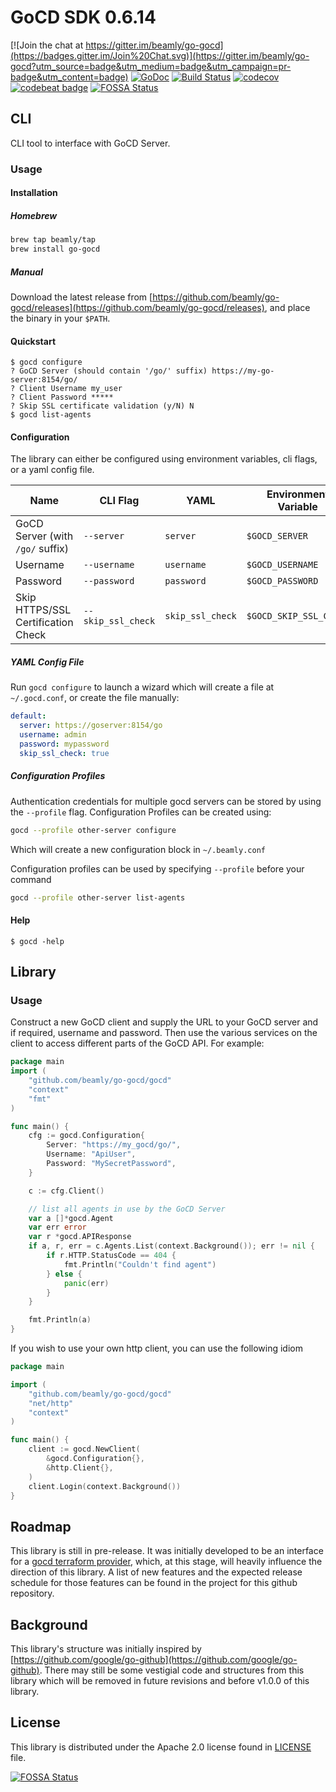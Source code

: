 # GoCD SDK 0.6.14

[![Join the chat at https://gitter.im/beamly/go-gocd](https://badges.gitter.im/Join%20Chat.svg)](https://gitter.im/beamly/go-gocd?utm_source=badge&utm_medium=badge&utm_campaign=pr-badge&utm_content=badge)
[![GoDoc](https://godoc.org/github.com/beamly/go-gocd/gocd?status.svg)](https://godoc.org/github.com/beamly/go-gocd/gocd)
[![Build Status](https://travis-ci.org/beamly/go-gocd.svg?branch=master)](https://travis-ci.org/beamly/go-gocd)
[![codecov](https://codecov.io/gh/beamly/go-gocd/branch/master/graph/badge.svg)](https://codecov.io/gh/beamly/go-gocd)
[![codebeat badge](https://codebeat.co/badges/7ac5f505-114f-470f-a9e8-63a3459ac309)](https://codebeat.co/projects/github-com-beamly-go-gocd-master-f9140996-a331-46ca-8faa-8c8d13ca3c01)
[![FOSSA Status](https://app.fossa.io/api/projects/git%2Bgithub.com%2Fbeamly%2Fgo-gocd.svg?type=shield)](https://app.fossa.io/projects/git%2Bgithub.com%2Fbeamly%2Fgo-gocd?ref=badge_shield)

## CLI

CLI tool to interface with GoCD Server.

### Usage

#### Installation

##### Homebrew

``` bash
brew tap beamly/tap
brew install go-gocd
```

##### Manual
Download the latest release from [https://github.com/beamly/go-gocd/releases](https://github.com/beamly/go-gocd/releases),
and place the binary in your `$PATH`.

#### Quickstart

```
$ gocd configure
? GoCD Server (should contain '/go/' suffix) https://my-go-server:8154/go/
? Client Username my_user
? Client Password *****
? Skip SSL certificate validation (y/N) N
$ gocd list-agents
```

#### Configuration
The library can either be configured using environment variables, cli flags, or a yaml config file.

| Name | CLI Flag | YAML | Environment Variable |
|------|----------|------|----------------------|
| GoCD Server (with `/go/` suffix) | `--server` | `server` | `$GOCD_SERVER` |
| Username | `--username` | `username` | `$GOCD_USERNAME` |
| Password | `--password` | `password` | `$GOCD_PASSWORD` |
| Skip HTTPS/SSL Certification Check | `--skip_ssl_check` | `skip_ssl_check` | `$GOCD_SKIP_SSL_CHECK` |

##### YAML Config File

Run `gocd configure` to launch a wizard which will create a file at `~/.gocd.conf`, or create the file manually:

```yaml
default:
  server: https://goserver:8154/go
  username: admin
  password: mypassword
  skip_ssl_check: true
```

##### Configuration Profiles
Authentication credentials for multiple gocd servers can be stored by using the `--profile` flag.
Configuration Profiles can be created using:
```bash
gocd --profile other-server configure
```
Which will create a new configuration block in `~/.beamly.conf`

Configuration profiles can be used by specifying `--profile` before your command
```bash
gocd --profile other-server list-agents
```

#### Help

    $ gocd -help

## Library

### Usage

Construct a new GoCD client and supply the URL to your GoCD server and if required, username and password. Then use the
various services on the client to access different parts of the GoCD API.
For example:

```go
package main
import (
    "github.com/beamly/go-gocd/gocd"
    "context"
    "fmt"
)

func main() {
    cfg := gocd.Configuration{
        Server: "https://my_gocd/go/",
        Username: "ApiUser",
        Password: "MySecretPassword",
    }

    c := cfg.Client()

    // list all agents in use by the GoCD Server
    var a []*gocd.Agent
    var err error
    var r *gocd.APIResponse
    if a, r, err = c.Agents.List(context.Background()); err != nil {
        if r.HTTP.StatusCode == 404 {
            fmt.Println("Couldn't find agent")
        } else {
        	panic(err)
        }
    }

    fmt.Println(a)
}
```

If you wish to use your own http client, you can use the following idiom

```go
package main

import (
    "github.com/beamly/go-gocd/gocd"
	"net/http"
    "context"
)

func main() {
    client := gocd.NewClient(
        &gocd.Configuration{},
        &http.Client{},
    )
    client.Login(context.Background())
}
```

## Roadmap ##
This library is still in pre-release. It was initially developed to be an interface for a [gocd terraform provider](https://github.com/drewsonne/terraform-provider-gocd),
which, at this stage, will heavily influence the direction of this library. A list of new features and the expected release
schedule for those features can be found in the project for this github repository.

## Background ##
This library's structure was initially inspired by [https://github.com/google/go-github](https://github.com/google/go-github).
There may still be some vestigial code and structures from this library which will be removed in future revisions and
before v1.0.0 of this library.

## License ##

This library is distributed under the Apache 2.0 license found in [LICENSE](./LICENSE) file.

[![FOSSA Status](https://app.fossa.io/api/projects/git%2Bgithub.com%2Fbeamly%2Fgo-gocd.svg?type=large)](https://app.fossa.io/projects/git%2Bgithub.com%2Fbeamly%2Fgo-gocd?ref=badge_large)
